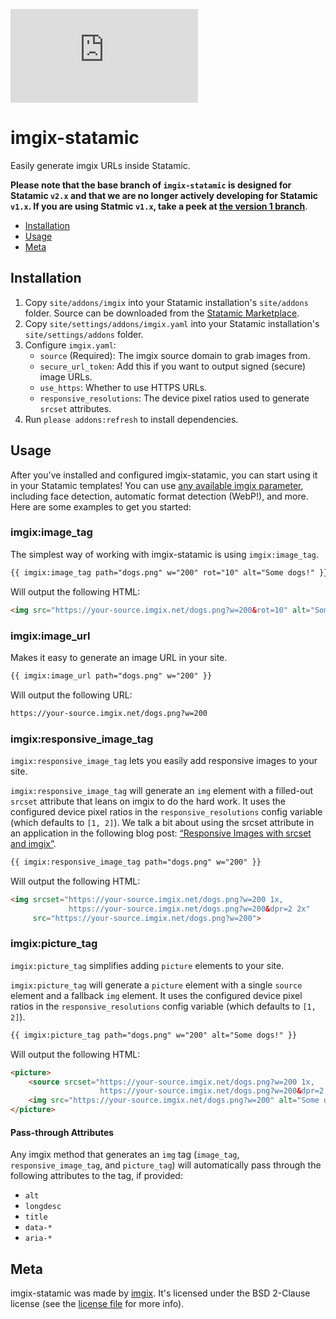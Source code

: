 ![imgix logo](https://assets.imgix.net/imgix-logo-web-2014.pdf?page=2&fm=png&w=200&h=200)

# imgix-statamic

Easily generate imgix URLs inside Statamic.

**Please note that the base branch of `imgix-statamic` is designed for Statamic `v2.x` and that we are no longer actively developing for Statamic `v1.x`. If you are using Statmic `v1.x`, take a peek at [the version 1 branch](https://github.com/imgix/imgix-statamic/tree/v1)**.

* [Installation](#installation)
* [Usage](#usage)
* [Meta](#meta)

<a name="installation"></a>
## Installation

1. Copy `site/addons/imgix` into your Statamic installation's `site/addons` folder. Source can be downloaded from the [Statamic Marketplace](https://statamic.com/marketplace/addons/imgix-statamic).
2. Copy `site/settings/addons/imgix.yaml` into your Statamic installation's `site/settings/addons` folder.
3. Configure `imgix.yaml`:
    * `source` (Required): The imgix source domain to grab images from.
    * `secure_url_token`: Add this if you want to output signed (secure) image URLs.
    * `use_https`: Whether to use HTTPS URLs.
    * `responsive_resolutions`: The device pixel ratios used to generate `srcset` attributes.
4. Run `please addons:refresh` to install dependencies.


<a name="usage"></a>
## Usage

After you've installed and configured imgix-statamic, you can start using it in your Statamic templates! You can use [any available imgix parameter](https://www.imgix.com/docs/reference), including face detection, automatic format detection (WebP!), and more. Here are some examples to get you started:

### imgix:image_tag

The simplest way of working with imgix-statamic is using `imgix:image_tag`.

``` html
{{ imgix:image_tag path="dogs.png" w="200" rot="10" alt="Some dogs!" }}
```

Will output the following HTML:

``` html
<img src="https://your-source.imgix.net/dogs.png?w=200&rot=10" alt="Some dogs!">
```


### imgix:image_url

Makes it easy to generate an image URL in your site.

``` html
{{ imgix:image_url path="dogs.png" w="200" }}
```

Will output the following URL:

``` html
https://your-source.imgix.net/dogs.png?w=200
```


### imgix:responsive_image_tag

`imgix:responsive_image_tag` lets you easily add responsive images to your site.

`imgix:responsive_image_tag` will generate an `img` element with a filled-out `srcset` attribute that leans on imgix to do the hard work. It uses the configured device pixel ratios in the `responsive_resolutions` config variable (which defaults to `[1, 2]`). We talk a bit about using the srcset attribute in an application in the following blog post: [“Responsive Images with srcset and imgix”](http://blog.imgix.com/post/127012184664/responsive-images-with-srcset-imgix).

``` html
{{ imgix:responsive_image_tag path="dogs.png" w="200" }}
```

Will output the following HTML:

``` html
<img srcset="https://your-source.imgix.net/dogs.png?w=200 1x,
             https://your-source.imgix.net/dogs.png?w=200&dpr=2 2x"
     src="https://your-source.imgix.net/dogs.png?w=200">
```


### imgix:picture_tag

`imgix:picture_tag` simplifies adding `picture` elements to your site.

`imgix:picture_tag` will generate a `picture` element with a single `source` element and a fallback `img` element. It uses the configured device pixel ratios in the `responsive_resolutions` config variable (which defaults to `[1, 2]`).

``` html
{{ imgix:picture_tag path="dogs.png" w="200" alt="Some dogs!" }}
```

Will output the following HTML:

``` html
<picture>
    <source srcset="https://your-source.imgix.net/dogs.png?w=200 1x,
                    https://your-source.imgix.net/dogs.png?w=200&dpr=2 2x">
    <img src="https://your-source.imgix.net/dogs.png?w=200" alt="Some dogs!">
</picture>
```


#### Pass-through Attributes

Any imgix method that generates an `img` tag (`image_tag`, `responsive_image_tag`, and `picture_tag`) will automatically pass through the following attributes to the tag, if provided:

* `alt`
* `longdesc`
* `title`
* `data-*`
* `aria-*`


<a name="meta"></a>
## Meta

imgix-statamic was made by [imgix](http://imgix.com). It's licensed under the BSD 2-Clause license (see the [license file](https://github.com/imgix/imgix-statamic/blob/master/license.md) for more info).
